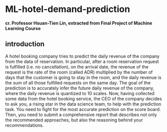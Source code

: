 # ML-hotel-demand-prediction

**cr. Professor Hsuan-Tien Lin, extracted from Final Project of Machine Learning Course**

## introduction

A hotel booking company tries to predict the daily revenue of the company from the data of reservation. In particular, after a room reservation request is fulfilled (i.e. no cancellation), on the arrival date, the revenue of the request is the rate of the room (called ADR) multiplied by the number of days that the customer is going to stay in the room, and the daily revenue is the sum of all those fulfilled requests on the same day. The goal of the prediction is to accurately infer the future daily revenue of the company, where the daily revenue is quantized to 10 scales.
Now, having collected some data from the hotel booking service, the CEO of the company decides to ask you, a rising star in the data science team, to help with the prediction task. You need to fight for the most accurate prediction on the score board. Then, you need to submit a comprehensive report that describes not only the recommended approaches, but also the reasoning behind your recommendations.

